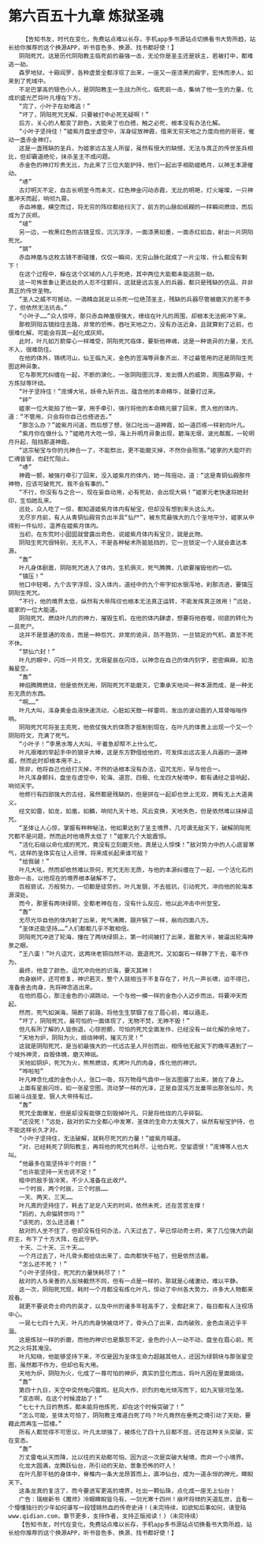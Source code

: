 # 第六百五十九章 炼狱圣魂
        【告知书友，时代在变化，免费站点难以长存，手机app多书源站点切换看书大势所趋，站长给你推荐的这个换源APP，听书音色多、换源、找书都好使！】
       阴阳死咒，这是历代阴阳教主临死前的最强一击，无论你是圣主还是妖主，若被打中，都难逃一劫。
       森罗地狱，十殿阎罗，各种虚景全都浮现了出来，一座又一座漆黑的殿宇，宏伟而渗人，如来到了死域中。
       不足巴掌高的银色小人，是阴阳教主一生战力所化，临死前一击，集纳了他一生的力量，化成炽盛光芒将叶凡埋在下方。
       “完了，小叶子在劫难逃！”
       “坏了，阴阳死咒无解，只要被打中必死无疑啊！”
       后方，关心的人都变了颜色，大能来了也白搭，触之必死，根本没有办法化解。
       “小叶子坚持住！”姬紫月盘坐虚空中，浑身绽放神霞，借来无穷天地之力度向他的哥哥，催动一盏赤金神灯。
       这是一盏残缺的圣兵，为姬家远古圣人所留，虽然有很大的缺憾，无法与真正的传世圣兵相比，但却霸道绝伦，抹杀圣主不成问题。
       赤金色的神灯珍贵无比，为此来了三位大能护持，他们一起出手相助姬皓月，以神王本源催动。
       “哧”
       古灯明灭不定，自古长明至今而未灭，红色神金闪动赤霞，无比的明艳，灯火璀璨，一只神凰冲天而起，响彻九霄。
       赤血神凰，横空而过，将无穷的阵纹都给扫灭了，前方的山脉如纸糊的一样瞬间燃烧，而后成为了灰烬。
       “啵”
       另一边，一枚黑红色的古镜呈现，沉沉浮浮，一面漆黑如墨，一面赤红如血，射出一片阴阳死光。
       “锵”
       赤血神凰与这枚古镜不断碰撞，仅仅一瞬间，无穷山脉化就成了一片尘埃，什么都没有剩下！
       在这个过程中，躲在这个区域的人几乎死绝，其中两位大能都未能逃脱一劫。
       这一可怖景象让更远处的人忍不住颤抖，这就是远古圣人的兵器，都只是残缺的仿品，并非真正的传世圣物。
       “圣人之威不可撼动，一滴精血就足以杀死一位绝顶圣主，残缺的兵器尽管被磨灭的差不多了，但依然无法抗击。”
       “小叶子……”众人惊呼，那只赤血神凰很强大，缭绕在叶凡的周围，却根本无法俯冲下来。
       那枚阴阳古镜挡住去路，非常的恐怖，吞吐天地之力，没有办法近身。且就算到了近前，也很难化解，可能会将其一起化成灰烬。
       此时，叶凡如万箭穿心一样难受，阴阳死咒临体，要斩他神魂，这是一种诡异的力量，无孔不入，很难防住。
       在他的体外，锦绣河山，仙王临九天，金色的苦海等异象齐出，不过最管用的还是阴阳生死图这种异象。
       它与那死咒纠缠在一起，不断的演化，一张阴阳图沉浮，发出慑人的威势，周围森罗殿，十方炼狱等环绕。
       “叶子坚持住！”庞博大吼，妖帝九斩齐出，蕴含他的本命精华，就要打过来。
       “砰”
       姬家一位大能拍了他一掌，用手牵引，强行将他的本命精元摄了回来，贯入他的体内，道：“不管用，只会将你自己也搭进去。”
       “那怎么办？”姬紫月问道，而后想了想，张口吐出一道神霞，如一道匹练一样射向叶凡。
       “紫月你在做什么？”姬皓月大吃一惊，海上升明月异象出现，碧海无垠，波光粼粼，一轮明月升起，阻挡那道神霞。
       “这宗秘宝与你的元神合一了，不能祭出，更不能磨灭掉，不然你会殒落。”姬家的大能吓的亡魂皆冒，也赶忙阻止。
       “哧”
       神霞一颤，被强行牵引了回来，没入姬紫月的体内，她一阵摇动，道：“这是青铜仙殿那件神物，应该可破死咒，我不会有事的。”
       “不行，你没有与之合一，现在妄自动用，必有死劫，会出现大祸！”姬家元老快速将她封印，生怕她乱来。
       远处，众人吃了一惊，都知道姬紫月体内有秘宝，但却没有想到来头这么大。
       无尽岁月前，有人从青铜仙殿背负出半具“仙尸”，被东荒最强大的几个圣地平分，姬家从中得到一件仙珍，温养在姬紫月体内。
       当初，在东荒时小囡囡就曾露出奇色，说姬紫月体内有宝贝，就是此物。
       阴阳生死咒很特别，无孔不入，不是各种秘术所能抵挡的，它一旦锁定一个人就会直达本源。
       “轰”
       叶凡身体剧震，阴阳死咒进入了体内，生机俱灭，死气腾腾，几欲要摧毁他的一切。
       “镇压！”
       他口中轻喝，九个古字浮现，没入体内，道经中的九个帝字如水银泻地，刹那流进，要镇压阴阳生死咒。
       “不行，他的境界太低，纵然有大帝阵纹也根本无法真正运转，不能发挥真正效用！”远处，姬家的一位大能道。
       阴阳死咒，燃烧叶凡的的神力，摧毁生机，在他的体内肆虐，想要将他吞噬，彻底的转化为一具死尸。
       这并不是普通的攻击，而是一种怨咒，非常的诡异，防不胜防，一旦锁定的气机，直至不死不休。
       “禁仙六封！”
       叶凡的眼中，闪烁一片符文，无垠星辰在闪烁，以神念在自己的体内刻字，密密麻麻，如浩瀚星空。
       “轰”
       神焰腾腾燃烧，但是依然无用，阴阳死咒不能磨灭，它秉承天地间一种本源而成，是一种无形无质的东西。
       “啊……”
       叶凡大叫，浑身黄金血液快速流动，心脏如天鼓一样雷鸣，发出的波动震的人耳骨嗡嗡作响。
       阴阳死咒可将圣主克死，他依仗强大的体质才抵制到现在，在叶凡的体表上出现一个又一个阴阳符文，充满了死气。
       “小叶子！”李黑水等人大叫，干着急却帮不上什么忙。
       叶凡艰难的举起手中的狼牙大棒，这是东方野借给他的，可发挥出远古圣人兵器的一道神威，然而此时却根本用不上。
       除非，他将自己也给打灭掉，不然的话根本没有办法，诅咒无形，早与他合一。
       叶凡浑身颤抖，盘坐在虚空中，轮海、道宫、四极、化龙四大秘境中，都有诵经之音响起，响彻天宇。
       他修行有四部强大的古经，虽然都是残缺的，但是拼在一起却也世上无双，拥有无上大道奥义。
       经文如雷，如龙，如凰，如麟，响彻九天十地，风云变换，天地失色，但是依然难以抹掉诅咒。
       “圣体让人心惊，掌握有种种秘法，他如果达到了圣主境界，几可谓无敌天下，破解阴阳死咒都不是问题，然而此时他境界太低了！”姬家几个大能震惊。
       “活化石级以命化成的死咒，竟没有立刻磨灭他，真是让人惊悚！”敌对势力中的人心底冒寒气，这样的圣体实在让人忌惮，将来成长起来谁可敌？
       “给我破！”
       叶凡大吼，然而却依然难以奈何，死咒无形无质，与他的本源纠缠在了一起，一个活化石的致命一击，以他现在的境界根本破解不了。
       百般尝试，万般努力，一切都是徒劳的，叶凡发狠，不去抵抗，引动死咒，冲向他的轮海本源深处。
       而今，那里有两块绿铜，全都老神在在，没有什么反应，他以此冲击中州至宝。
       “轰”
       无尽光华自他的体内射了出来，死气沸腾，跟开锅了一样，崩向四面八方。
       “圣体还能坚持……”人们都都几乎不敢相信。
       阴阳死咒冲进了轮海，撞在了两块绿铜上，第一时间被打了出来，震散大半，被逼出轮海神泉之眼。
       “王八蛋！”叶凡诅咒，这两块老铜岿然不动，震退死咒，又如磐石一样静了下去，毫不作为。
       最终，他变了颜色，诅咒冲向他的识海，要灭其神！
       肉身崩坏，还可修复，神识若灭，整个人就相当于不复存在了，叶凡一声长啸，迫不得已，准备舍去肉身，先将神念逃出来。
       在他的眉心，那汪金色的小湖跳动，一个与他一模一样的金色小人迈步而出，将要冲天而起。
       然而，死气如渊海，隔断了前路，将他生生禁锢了在了眉心前，难以遁走。
       “坏了，阴阳死咒，最可怕的一面体现了，无物不焚，无神不毁！”
       但凡有所了解的人皆倒退，心惊担颤，可怕的死咒全面发作，已经没有一丝化解的余地了。
       “天地为炉，阴阳为火，煅烧神明，摧灭万灵！”
       这就是阴阳死咒，是当初最强大的一代远古圣人开创而出，相传他无敌天下的晚年遇到了一个域外神灵，自毁体魄，磨灭神祇。
       天地如铜炉，死咒为火，熊熊燃烧，炙烤叶凡的肉身，炼化他的神识。
       “哗啦啦”
       叶凡神念化成的金色小人，张口一吸，将万物母气鼎中一张古图摄了出来，披在了身上。
       上面有星辰闪烁，如一张星空图，流动梦一样的光泽，正是自混沌万龙巢带出那张仙珍，先后被斗战圣皇、狠人大帝持有过。
       “轰”
       死咒全面爆发，但是却没有能够立刻毁掉叶凡，只是将他烧的几乎碎裂。
       “还没死！”远处，敌对的实力全都心中发寒，圣体的生命力太强大了，纵然有秘宝护持，也不能这样长久才对。
       “小叶子坚持住，无法破解，就耗尽死咒的力量！”姬紫月喊道。
       “对，已经耗死了阴阳教主，再将他的死咒也耗尽，让他白死，空留遗恨！”庞博等人也大叫。
       “他最多在能坚持半个时辰！”
       “也许能坚持一天也说不定！”
       暗中的敌手皆冷笑，不少人准备在此收尸。
       一个时辰，两个时辰，三个时辰……
       一天、两天、三天……
       叶凡真的坚持住了，耗去了足足八天的时间，依然未死，还在苦苦支撑！
       “妈的，九命猫转世吗？”
       “该死的，怎么还活着！”
       敌对的人坐不住了，但却没有任何办法，八天过去了，早已惊动奇士府，来了几位强大的副府主，布下了十方大阵，在此守护。
       十天、二十天、三十天……
       一个月过去了，叶凡骨头都给烧出来了，血肉都快干枯了，但是依然活着。
       “怎么还不死？！”
       “小叶子坚持住，死咒的力量快耗尽了！”
       敌对的人与亲善的人反映截然不同，但有一点是一样的，那就是心绪激动，难以平静。
       这一次，阴阳死咒现，耗时一个月都没有炼化叶凡，惊动了中州各大势力，许多大人物都来观看。
       就更不要说奇士府内的英才，以及中州的诸多年轻高手了，全都赶来了，每日都有人注视场中心。
       一晃七七四十九天，叶凡的肉身快被烧坏了，骨头凸了出来，血肉破败，金色血液近乎干涸。
       这是炼狱一样的折磨，而他的神识也是飘忽不定，金色的小人一动不动，盘坐在眉心前，死咒之火将其淹没。
       叶凡知晓，他能够坚持下来，不仅是因为圣体生命力超越其他人，还因为绿铜块与那张星空图，虽然都不作为，但却也有大用。
       天地为炉，阴阳为火，化成了一尊可怕的神炉，真实的显化而出，将叶凡困在里面煅烧。
       “轰”
       第四十九日，天空中突然电闪雷鸣，狂风大作，炽烈的电光倾泻而下，如九天银河坠落。
       “变态啊，在这个时候渡劫了！”
       “七七十九日的熬炼，都未能将他炼死，却在这个时候突破了！”
       “怎么可能，圣体太可怕了，阴阳教主难道白死了吗？叶凡竟然在垂死之境引动了天劫，要藉此而再生一层楼。”
       所有人都觉得不可思议，叶凡太顽强了，被炼化了四十九日都不屈，还在这种关头突破，实在变态。
       “轰”
       万丈雷电从天而降，比以往的天劫都可怕，因为这一次是突破大秘境，而非一个小境界。
       化龙大圆满，龙腾跃仙台，所引动的天劫，景象恐怖的吓人！
       在叶凡那干枯的身体中，脊椎内一条大龙昂首而上，直冲仙台，成为一道永恒的神光，睥睨天下。
       这条龙真的复活了，而今要进军更高的境界，吐出一颗仙珠，点化成一座无上仙台！
       广告：瑞根新书《魔师》冷眼睥睨皆乌有，一剑光寒十四州！崩坏将倾的天道乱世，且看一个懵懂独行的少年如何谱写一段铿锵热血的传奇史诗！(未完待续，如欲知后事如何，请登陆www.qidian.com，章节更多，支持作者，支持正版阅读！)（未完待续）
       【告知书友，时代在变化，免费站点难以长存，手机app多书源站点切换看书大势所趋，站长给你推荐的这个换源APP，听书音色多、换源、找书都好使！】